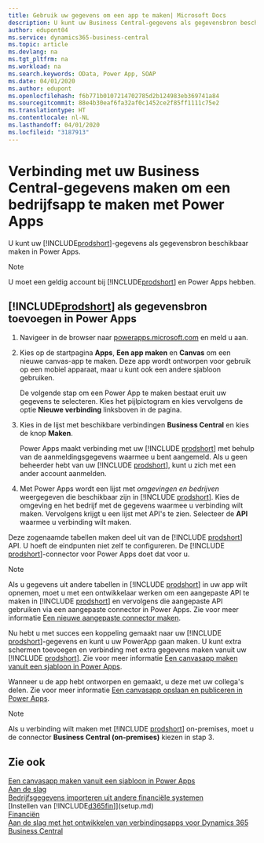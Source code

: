 ```yaml
---
title: Gebruik uw gegevens om een app te maken| Microsoft Docs
description: U kunt uw Business Central-gegevens als gegevensbron beschikbaar maken en een OData-URL van uw webservices opgeven om een bedrijfsapp te maken met Power Apps.
author: edupont04
ms.service: dynamics365-business-central
ms.topic: article
ms.devlang: na
ms.tgt_pltfrm: na
ms.workload: na
ms.search.keywords: OData, Power App, SOAP
ms.date: 04/01/2020
ms.author: edupont
ms.openlocfilehash: f6b771b0107214702785d2b124983eb369741a84
ms.sourcegitcommit: 88e4b30eaf6fa32af0c1452ce2f85ff1111c75e2
ms.translationtype: HT
ms.contentlocale: nl-NL
ms.lasthandoff: 04/01/2020
ms.locfileid: "3187913"
---
```

# <a name="connecting-to-your-business-central-data-to-build-a-business-app-using-power-apps"></a>Verbinding met uw Business Central-gegevens maken om een bedrijfsapp te maken met Power Apps

U kunt uw [!INCLUDE[prodshort](includes/prodshort.md)]-gegevens als gegevensbron beschikbaar maken in Power Apps.  

> [!NOTE]  
> U moet een geldig account bij [!INCLUDE[prodshort](includes/prodshort.md)] en Power Apps hebben.  

## <a name="to-add-prodshort-as-a-data-source-in-power-apps"></a>[!INCLUDE[prodshort](includes/prodshort.md)] als gegevensbron toevoegen in Power Apps

1. Navigeer in de browser naar [powerapps.microsoft.com](https://powerapps.microsoft.com/) en meld u aan.
2. Kies op de startpagina **Apps**, **Een app maken** en **Canvas** om een nieuwe canvas-app te maken. Deze app wordt ontworpen voor gebruik op een mobiel apparaat, maar u kunt ook een andere sjabloon gebruiken.

    De volgende stap om een Power App te maken bestaat eruit uw gegevens te selecteren. Kies het pijlpictogram en kies vervolgens de optie **Nieuwe verbinding** linksboven in de pagina.
3. Kies in de lijst met beschikbare verbindingen **Business Central** en kies de knop **Maken**.

    Power Apps maakt verbinding met uw [!INCLUDE [prodshort](includes/prodshort.md)] met behulp van de aanmeldingsgegevens waarmee u bent aangemeld. Als u geen beheerder hebt van uw [!INCLUDE [prodshort](includes/prodshort.md)], kunt u zich met een ander account aanmelden.  

4. Met Power Apps wordt een lijst met *omgevingen en bedrijven* weergegeven die beschikbaar zijn in [!INCLUDE [prodshort](includes/prodshort.md)]. Kies de omgeving en het bedrijf met de gegevens waarmee u verbinding wilt maken. Vervolgens krijgt u een lijst met API's te zien. Selecteer de **API** waarmee u verbinding wilt maken.

Deze zogenaamde tabellen maken deel uit van de [!INCLUDE [prodshort](includes/prodshort.md)] API. U hoeft de eindpunten niet zelf te configureren. De [!INCLUDE [prodshort](includes/prodshort.md)]-connector voor Power Apps doet dat voor u.  

> [!NOTE]
> Als u gegevens uit andere tabellen in [!INCLUDE [prodshort](includes/prodshort.md)] in uw app wilt opnemen, moet u met een ontwikkelaar werken om een aangepaste API te maken in [!INCLUDE [prodshort](includes/prodshort.md)] en vervolgens die aangepaste API gebruiken via een aangepaste connector in Power Apps. Zie voor meer informatie [Een nieuwe aangepaste connector maken](/connectors/custom-connectors/define-blank).  

Nu hebt u met succes een koppeling gemaakt naar uw [!INCLUDE [prodshort](includes/prodshort.md)]-gegevens en kunt u uw PowerApp gaan maken. U kunt extra schermen toevoegen en verbinding met extra gegevens maken vanuit uw [!INCLUDE [prodshort](includes/prodshort.md)]. Zie voor meer informatie [Een canvasapp maken vanuit een sjabloon in Power Apps](/powerapps/maker/canvas-apps/get-started-test-drive).  

Wanneer u de app hebt ontworpen en gemaakt, u deze met uw collega's delen. Zie voor meer informatie [Een canvasapp opslaan en publiceren in Power Apps](/powerapps/maker/canvas-apps/save-publish-app).  

> [!NOTE]
> Als u verbinding wilt maken met [!INCLUDE [prodshort](includes/prodshort.md)] on-premises, moet u de connector **Business Central (on-premises)** kiezen in stap 3.  

## <a name="see-also"></a>Zie ook

[Een canvasapp maken vanuit een sjabloon in Power Apps](/powerapps/maker/canvas-apps/get-started-test-drive)  
[Aan de slag](product-get-started.md)  
[Bedrijfsgegevens importeren uit andere financiële systemen](across-import-data-configuration-packages.md)  
[Instellen van [!INCLUDE[d365fin](includes/d365fin_md.md)]](setup.md)  
[Financiën](finance.md)  
[Aan de slag met het ontwikkelen van verbindingsapps voor Dynamics 365 Business Central](/dynamics365/business-central/dev-itpro/developer/devenv-develop-connect-apps)  
